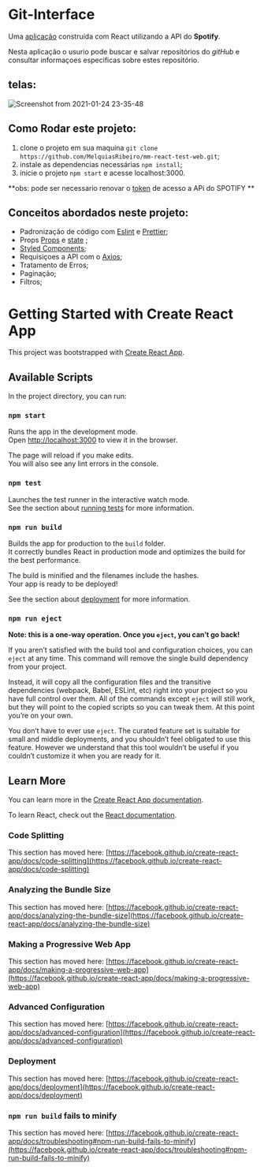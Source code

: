 # Git-Interface
Uma [aplicação](http://spotify.surge.sh/) construída com React utilizando a API do **Spotify**.

Nesta aplicação o usurio pode buscar e salvar repositórios do _gitHub_ e consultar informaçoes especificas sobre estes repositório. 

## telas:
![Screenshot from 2021-01-24 23-35-48](https://user-images.githubusercontent.com/54459438/105655156-49be8b00-5e9e-11eb-868e-762c5f3600de.png)
## Como Rodar este projeto:
1. clone o projeto em sua maquina ```git clone https://github.com/MelquiasRibeiro/mm-react-test-web.git```;
2. instale as dependencias necessárias ```npm install```;
3. inicie o projeto ```npm start``` e acesse localhost:3000.

**obs: pode ser necessario renovar o [token](https://developer.spotify.com/console/get-featured-playlists/) de acesso a APi do SPOTIFY **


## Conceitos abordados neste projeto:
+ Padronização de código com [Eslint](https://eslint.org/) e [Prettier](https://prettier.io/);
+ Props [Props](https://pt-br.reactjs.org/docs/components-and-props.html) e [state](https://pt-br.reactjs.org/docs/faq-state.html)  ;
+ [Styled Components](https://styled-components.com/);
+ Requisiçoes a API com o [Axios](https://www.npmjs.com/package/axios);
+ Tratamento de Erros;
+ Paginação;
+ Filtros;

# Getting Started with Create React App

This project was bootstrapped with [Create React App](https://github.com/facebook/create-react-app).

## Available Scripts

In the project directory, you can run:

### `npm start`

Runs the app in the development mode.\
Open [http://localhost:3000](http://localhost:3000) to view it in the browser.

The page will reload if you make edits.\
You will also see any lint errors in the console.

### `npm test`

Launches the test runner in the interactive watch mode.\
See the section about [running tests](https://facebook.github.io/create-react-app/docs/running-tests) for more information.

### `npm run build`

Builds the app for production to the `build` folder.\
It correctly bundles React in production mode and optimizes the build for the best performance.

The build is minified and the filenames include the hashes.\
Your app is ready to be deployed!

See the section about [deployment](https://facebook.github.io/create-react-app/docs/deployment) for more information.

### `npm run eject`

**Note: this is a one-way operation. Once you `eject`, you can’t go back!**

If you aren’t satisfied with the build tool and configuration choices, you can `eject` at any time. This command will remove the single build dependency from your project.

Instead, it will copy all the configuration files and the transitive dependencies (webpack, Babel, ESLint, etc) right into your project so you have full control over them. All of the commands except `eject` will still work, but they will point to the copied scripts so you can tweak them. At this point you’re on your own.

You don’t have to ever use `eject`. The curated feature set is suitable for small and middle deployments, and you shouldn’t feel obligated to use this feature. However we understand that this tool wouldn’t be useful if you couldn’t customize it when you are ready for it.

## Learn More

You can learn more in the [Create React App documentation](https://facebook.github.io/create-react-app/docs/getting-started).

To learn React, check out the [React documentation](https://reactjs.org/).

### Code Splitting

This section has moved here: [https://facebook.github.io/create-react-app/docs/code-splitting](https://facebook.github.io/create-react-app/docs/code-splitting)

### Analyzing the Bundle Size

This section has moved here: [https://facebook.github.io/create-react-app/docs/analyzing-the-bundle-size](https://facebook.github.io/create-react-app/docs/analyzing-the-bundle-size)

### Making a Progressive Web App

This section has moved here: [https://facebook.github.io/create-react-app/docs/making-a-progressive-web-app](https://facebook.github.io/create-react-app/docs/making-a-progressive-web-app)

### Advanced Configuration

This section has moved here: [https://facebook.github.io/create-react-app/docs/advanced-configuration](https://facebook.github.io/create-react-app/docs/advanced-configuration)

### Deployment

This section has moved here: [https://facebook.github.io/create-react-app/docs/deployment](https://facebook.github.io/create-react-app/docs/deployment)

### `npm run build` fails to minify

This section has moved here: [https://facebook.github.io/create-react-app/docs/troubleshooting#npm-run-build-fails-to-minify](https://facebook.github.io/create-react-app/docs/troubleshooting#npm-run-build-fails-to-minify)
